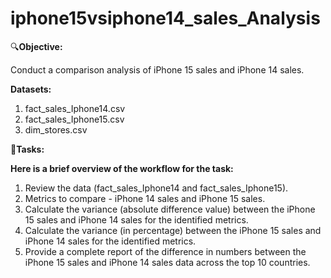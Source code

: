 # iphone15vsiphone14_sales_Analysis

🔍**Objective:**

Conduct a comparison analysis of iPhone 15 sales and iPhone 14 sales.

**Datasets:**
1. fact_sales_Iphone14.csv
2. fact_sales_Iphone15.csv
3. dim_stores.csv

📌**Tasks:**

**Here is a brief overview of the workflow for the task:**

1. Review the data (fact_sales_Iphone14 and fact_sales_Iphone15).
2. Metrics to compare - iPhone 14 sales and iPhone 15 sales.
3. Calculate the variance (absolute difference value) between the iPhone 15 sales
and iPhone 14 sales for the identified metrics. 
4. Calculate the variance (in percentage) between the iPhone 15 sales and iPhone
14 sales for the identified metrics.
5. Provide a complete report of the difference in numbers between the iPhone 15
sales and iPhone 14 sales data across the top 10 countries.
